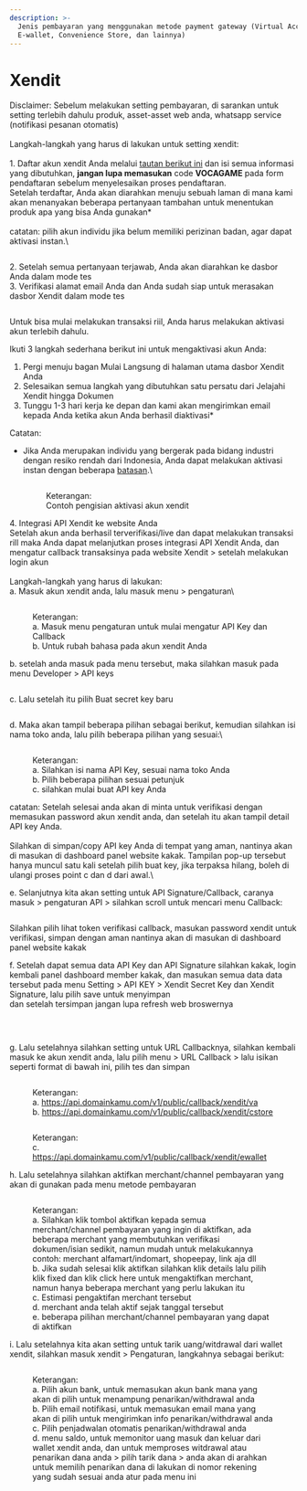 ```yaml
---
description: >-
  Jenis pembayaran yang menggunakan metode payment gateway (Virtual Account,
  E-wallet, Convenience Store, dan lainnya)
---
```


# Xendit

Disclaimer: Sebelum melakukan setting pembayaran, di sarankan untuk setting terlebih dahulu produk, asset-asset web anda, whatsapp service (notifikasi pesanan otomatis)\
\
Langkah-langkah yang harus di lakukan untuk setting xendit:\
\
1\. Daftar akun xendit Anda melalui [tautan berikut ini](https://dashboard.xendit.co/register/1) dan isi semua informasi yang dibutuhkan, **jangan lupa memasukan** code **VOCAGAME** pada form pendaftaran sebelum menyelesaikan proses pendaftaran.\
Setelah terdaftar, Anda akan diarahkan menuju sebuah laman di mana kami akan menanyakan beberapa pertanyaan tambahan untuk menentukan produk apa yang bisa Anda gunakan\*\
\
catatan: pilih akun individu jika belum memiliki perizinan badan, agar dapat aktivasi instan.\


<figure><img src="../../.gitbook/assets/daftar xendit.png" alt=""><figcaption></figcaption></figure>

2\. Setelah semua pertanyaan terjawab, Anda akan diarahkan ke dasbor Anda dalam mode tes\
3\. Verifikasi alamat email Anda dan Anda sudah siap untuk merasakan dasbor Xendit dalam mode tes

<figure><img src="../../.gitbook/assets/akun test xendit (3).png" alt=""><figcaption></figcaption></figure>

Untuk bisa mulai melakukan transaksi riil, Anda harus melakukan aktivasi akun terlebih dahulu.&#x20;

Ikuti 3 langkah sederhana berikut ini untuk mengaktivasi akun Anda:

1. Pergi menuju bagan Mulai Langsung di halaman utama dasbor Xendit Anda
2. Selesaikan semua langkah yang dibutuhkan satu persatu dari Jelajahi Xendit hingga Dokumen
3. Tunggu 1-3 hari kerja ke depan dan kami akan mengirimkan email kepada Anda ketika akun Anda berhasil diaktivasi\*

Catatan:

*   Jika Anda merupakan individu yang bergerak pada bidang industri dengan resiko rendah dari Indonesia, Anda dapat melakukan aktivasi instan dengan beberapa [batasan](https://docs.xendit.co/id/getting-started/activate-account#ketersediaan-produk-dan-fitur).\


    <figure><img src="../../.gitbook/assets/Account+Activation+OW.gif" alt=""><figcaption><p>Keterangan:<br>Contoh pengisian aktivasi akun xendit</p></figcaption></figure>



4\. Integrasi API Xendit ke website Anda\
Setelah akun anda berhasil terverifikasi/live dan dapat melakukan transaksi rill maka Anda dapat melanjutkan proses integrasi API Xendit Anda, dan mengatur callback transaksinya pada website Xendit > setelah melakukan login akun\
\
Langkah-langkah yang harus di lakukan:\
a. Masuk akun xendit anda, lalu masuk menu > pengaturan\


<figure><img src="../../.gitbook/assets/laman dashboard xendit.png" alt=""><figcaption><p>Keterangan: <br>a. Masuk menu pengaturan untuk mulai mengatur API Key dan Callback<br>b. Untuk rubah bahasa pada akun xendit Anda</p></figcaption></figure>

b. setelah anda masuk pada menu tersebut, maka silahkan masuk pada menu Developer > API keys

<figure><img src="../../.gitbook/assets/xendit setup api.png" alt=""><figcaption></figcaption></figure>

c.  Lalu setelah itu pilih Buat secret key baru&#x20;

<figure><img src="../../.gitbook/assets/api keys xendit - Copy.png" alt=""><figcaption></figcaption></figure>

d. Maka akan tampil beberapa pilihan sebagai berikut, kemudian silahkan isi nama toko anda, lalu pilih beberapa pilihan yang sesuai:\


<figure><img src="../../.gitbook/assets/api keys xendit 1.png" alt=""><figcaption><p>Keterangan:<br>a. Silahkan isi nama API Key, sesuai nama toko Anda<br>b. Pilih beberapa pilihan sesuai petunjuk<br>c. silahkan mulai buat API key Anda</p></figcaption></figure>

catatan: Setelah selesai anda akan di minta untuk verifikasi dengan memasukan password akun xendit anda, dan setelah itu akan tampil detail API key Anda.\
\
Silahkan di simpan/copy API key Anda di tempat yang aman, nantinya akan di masukan di dashboard panel website kakak. Tampilan pop-up tersebut hanya muncul satu kali setelah pilih buat key, jika terpaksa hilang, boleh di ulangi proses point c dan d dari awal.\


e. Selanjutnya kita akan setting untuk API Signature/Callback, caranya masuk > pengaturan API > silahkan scroll untuk mencari menu Callback:

<figure><img src="../../.gitbook/assets/api xendit 3 (2).png" alt=""><figcaption></figcaption></figure>

Silahkan pilih lihat token verifikasi callback, masukan password xendit untuk verifikasi, simpan dengan aman nantinya akan di masukan di dashboard panel website kakak

f. Setelah dapat semua data API Key dan API Signature silahkan kakak, login kembali panel dashboard member kakak, dan masukan semua data data tersebut pada menu Setting > API KEY > Xendit Secret Key dan Xendit Signature, lalu pilih save untuk menyimpan \
dan setelah tersimpan jangan lupa refresh web broswernya

<figure><img src="../../.gitbook/assets/xen 1.png" alt=""><figcaption><p><br></p></figcaption></figure>

g. Lalu setelahnya silahkan setting untuk URL Callbacknya, silahkan kembali masuk ke akun xendit anda, lalu pilih menu > URL Callback > lalu isikan seperti format di bawah ini, pilih tes dan simpan

<figure><img src="../../.gitbook/assets/api keys 4 (1).png" alt=""><figcaption><p>Keterangan: <br>a. <a href="https://api.domainkamu.com/v1/public/callback/xendit/va">https://api.domainkamu.com/v1/public/callback/xendit/va</a><br>b. <a href="https://api.domainkamu.com/v1/public/callback/xendit/cstore">https://api.domainkamu.com/v1/public/callback/xendit/cstore</a></p></figcaption></figure>

<figure><img src="../../.gitbook/assets/api keys 5.png" alt=""><figcaption><p>Keterangan:<br>c. <a href="https://api.domainkamu.com/v1/public/callback/xendit/ewallet">https://api.domainkamu.com/v1/public/callback/xendit/ewallet</a></p></figcaption></figure>

h. Lalu setelahnya silahkan aktifkan merchant/channel pembayaran yang akan di gunakan pada menu metode pembayaran

<figure><img src="../../.gitbook/assets/metode pembayaran chanel xendit.png" alt=""><figcaption><p>Keterangan:<br>a. Silahkan klik tombol aktifkan kepada semua merchant/channel pembayaran yang ingin di aktifkan, ada beberapa merchant yang membutuhkan verifikasi dokumen/isian sedikit, namun mudah untuk melakukannya contoh: merchant alfamart/indomart, shopeepay, link aja dll<br>b. Jika sudah selesai klik aktifkan silahkan klik details lalu pilih klik fixed dan klik click here untuk mengaktifkan merchant, namun hanya beberapa merchant yang perlu lakukan itu<br>c. Estimasi pengaktifan merchant tersebut<br>d. merchant anda telah aktif sejak tanggal tersebut<br>e. beberapa pilihan merchant/channel pembayaran yang dapat di aktifkan</p></figcaption></figure>

i. Lalu setelahnya kita akan setting untuk tarik uang/witdrawal dari wallet xendit, silahkan masuk xendit > Pengaturan, langkahnya sebagai berikut:

<figure><img src="../../.gitbook/assets/menu wd xendit.png" alt=""><figcaption><p>Keterangan:<br>a. Pilih akun bank, untuk memasukan akun bank mana yang akan di pilih untuk menampung penarikan/withdrawal anda<br>b. Pilih email notifikasi, untuk memasukan email mana yang akan di pilih untuk mengirimkan info penarikan/withdrawal anda<br>c. Pilih penjadwalan otomatis penarikan/withdrawal anda<br>d. menu saldo, untuk memonitor uang masuk dan keluar dari wallet xendit anda, dan untuk memproses witdrawal atau penarikan dana anda > pilih tarik dana > anda akan di arahkan untuk memilih penarikan dana di lakukan di nomor rekening yang sudah sesuai anda atur pada menu ini</p></figcaption></figure>
